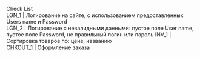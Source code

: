 Check List				
LGN_1    |	Логирование на сайте, с использованием предоставленных Users name и Password                                  
LGN_2    |	Логирование с невалидными данными: пустое поле User name, пустое поле Password, не правильный логин или пароль 
INV_1    |	Сортировка товаров по: цене, названию	                                                                        
CHKOUT_1 |	Оформление заказа	                                                                                           
